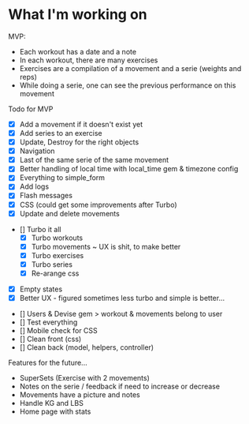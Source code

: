 # What I'm working on

MVP:
- Each workout has a date and a note
- In each workout, there are many exercises
- Exercises are a compilation of a movement and a serie (weights and reps)
- While doing a serie, one can see the previous performance on this movement

Todo for MVP
- [x] Add a movement if it doesn't exist yet
- [x] Add series to an exercise
- [x] Update, Destroy for the right objects
- [x] Navigation
- [x] Last of the same serie of the same movement
- [x] Better handling of local time with local_time gem & timezone config
- [x] Everything to simple_form
- [x] Add logs
- [x] Flash messages
- [x] CSS (could get some improvements after Turbo)
- [x] Update and delete movements
- [] Turbo it all
    - [x] Turbo workouts
    - [x] Turbo movements ~ UX is shit, to make better
    - [x] Turbo exercises
    - [x] Turbo series
    - [x] Re-arange css
- [x] Empty states
- [x] Better UX - figured sometimes less turbo and simple is better...
- [] Users & Devise gem > workout & movements belong to user
- [] Test everything
- [] Mobile check for CSS
- [] Clean front (css)
- [] Clean back (model, helpers, controller)

Features for the future...
- SuperSets (Exercise with 2 movements)
- Notes on the serie / feedback if need to increase or decrease
- Movements have a picture and notes
- Handle KG and LBS
- Home page with stats

